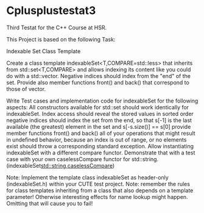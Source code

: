 # Cplusplustestat3
Third Testat for the C++ Course at HSR.

This Project is based on the following Task:

Indexable Set Class Template

Create a class template indexableSet<T,COMPARE=std::less<T>> that inherits from std::set<T,COMPARE> and allows indexing its content like you could do with a std::vector<T>. Negative indices should index from the "end" of the set. Provide also member functions front() and back() that correspond to those of vector.

Write Test cases and implementation code for indexableSet for the following aspects:
All constructors available for std::set should work identically for indexableSet.
Index access should reveal the stored values in sorted order negative indices should index the set from the end, so that s[-1] is the last available (the greatest) element in the set and s[-s.size()] == s[0] provide member functions front() and back() all of your operations that might result in undefined behavior, because an index is out of range, or no elements exist should throw a corresponding standard exception.
Allow instantiating indexableSet with a different compare functor. Demonstrate that with a test case with your own caselessCompare functor for std::string. (indexableSet<std::string,caselessCompare>)

Note: Implement the template class indexableSet as header-only (indexableSet.h) within your CUTE test project.
Note: remember the rules for class templates inheriting from a class that also depends on a template parameter! Otherwise interesting effects for name lookup might happen. Omitting that will cause you to fail!
